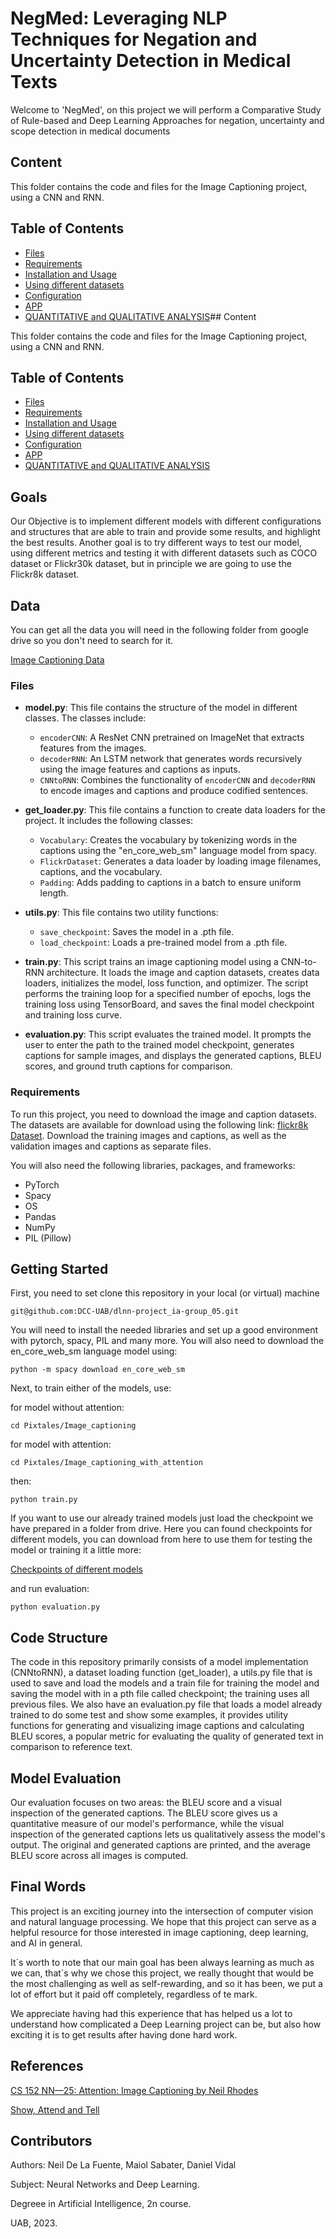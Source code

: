 

# NegMed: Leveraging NLP Techniques for Negation and Uncertainty Detection in Medical Texts

Welcome to 'NegMed', on this project we will perform a Comparative Study of Rule-based and Deep Learning Approaches for negation, uncertainty and scope detection in medical documents

## Content

This folder contains the code and files for the Image Captioning project, using a CNN and RNN. 

## Table of Contents

- [Files](#Files)
- [Requirements](#Requirements)
- [Installation and Usage](#Execution)
- [Using different datasets](#Using-Different-Datasets)
- [Configuration](#Trying-Different-Configurations)
- [APP](#APP)
- [QUANTITATIVE and QUALITATIVE ANALYSIS](#QUANTITATIVE-and-QUALITATIVE-ANALYSIS)## Content

This folder contains the code and files for the Image Captioning project, using a CNN and RNN. 

## Table of Contents

- [Files](#Files)
- [Requirements](#Requirements)
- [Installation and Usage](#Execution)
- [Using different datasets](#Using-Different-Datasets)
- [Configuration](#Trying-Different-Configurations)
- [APP](#APP)
- [QUANTITATIVE and QUALITATIVE ANALYSIS](#QUANTITATIVE-and-QUALITATIVE-ANALYSIS)

## Goals

Our Objective is to implement different models with different configurations and structures that are able to train and provide some results, and highlight the best results. Another goal is to try different ways to test our model, using different metrics and testing it with different datasets such as COCO dataset or Flickr30k dataset, but in principle we are going to use the Flickr8k dataset.

## Data

You can get all the data you will need in the following folder from google drive so you don't need to search for it.

[Image Captioning Data](https://drive.google.com/drive/folders/1skoIZFClsh_Ol-wiwG_Foo53BQF8KOMW?usp=sharing)



### Files

- **model.py**: This file contains the structure of the model in different classes. The classes include:
  - `encoderCNN`: A ResNet CNN pretrained on ImageNet that extracts features from the images.
  - `decoderRNN`: An LSTM network that generates words recursively using the image features and captions as inputs.
  - `CNNtoRNN`: Combines the functionality of `encoderCNN` and `decoderRNN` to encode images and captions and produce codified sentences.

- **get_loader.py**: This file contains a function to create data loaders for the project. It includes the following classes:
  - `Vocabulary`: Creates the vocabulary by tokenizing words in the captions using the "en_core_web_sm" language model from spacy.
  - `FlickrDataset`: Generates a data loader by loading image filenames, captions, and the vocabulary.
  - `Padding`: Adds padding to captions in a batch to ensure uniform length.

- **utils.py**: This file contains two utility functions:
  - `save_checkpoint`: Saves the model in a .pth file.
  - `load_checkpoint`: Loads a pre-trained model from a .pth file.

- **train.py**: This script trains an image captioning model using a CNN-to-RNN architecture. It loads the image and caption datasets, creates data loaders, initializes the model, loss function, and optimizer. The script performs the training loop for a specified number of epochs, logs the training loss using TensorBoard, and saves the final model checkpoint and training loss curve.

- **evaluation.py**: This script evaluates the trained model. It prompts the user to enter the path to the trained model checkpoint, generates captions for sample images, and displays the generated captions, BLEU scores, and ground truth captions for comparison.

### Requirements

To run this project, you need to download the image and caption datasets. The datasets are available for download using the following link: [flickr8k Dataset](https://drive.google.com/drive/folders/1skoIZFClsh_Ol-wiwG_Foo53BQF8KOMW?usp=sharing). Download the training images and captions, as well as the validation images and captions as separate files.

You will also need the following libraries, packages, and frameworks:
- PyTorch
- Spacy
- OS
- Pandas
- NumPy
- PIL (Pillow)


## Getting Started

First, you need to set clone this repository in your local (or virtual) machine

```
git@github.com:DCC-UAB/dlnn-project_ia-group_05.git
```

You will need to install the needed libraries and set up a good environment with pytorch, spacy, PIL and many more. You will also need to download the en_core_web_sm language model using:

```
python -m spacy download en_core_web_sm
```

Next, to train either of the models, use:

for model without attention:
```
cd Pixtales/Image_captioning 
```
for model with attention: 
```
cd Pixtales/Image_captioning_with_attention
```
then:
```
python train.py
```
If you want to use our already trained models just load the checkpoint we have prepared in a folder from drive. Here you can found checkpoints for different models, you can download from here to use them for testing the model or training it a little more:

[Checkpoints of different models](https://drive.google.com/drive/folders/1ada905qZpaIdcILrhixOt4uVA2xHtHzt?usp=sharing)

and run evaluation:

```
python evaluation.py
```
## Code Structure

The code in this repository primarily consists of a model implementation (CNNtoRNN), a dataset loading function (get_loader), a utils.py file that is used to save and load the models and a train file for training the model and saving the model with in a pth file called checkpoint; the training uses all previous files. We also have an evaluation.py file that loads a model already trained to do some test and show some examples, it provides utility functions for generating and visualizing image captions and calculating BLEU scores, a popular metric for evaluating the quality of generated text in comparison to reference text. 

## Model Evaluation

Our evaluation focuses on two areas: the BLEU score and a visual inspection of the generated captions. The BLEU score gives us a quantitative measure of our model's performance, while the visual inspection of the generated captions lets us qualitatively assess the model's output. The original and generated captions are printed, and the average BLEU score across all images is computed.

## Final Words

This project is an exciting journey into the intersection of computer vision and natural language processing. We hope that this project can serve as a helpful resource for those interested in image captioning, deep learning, and AI in general.

It´s worth to note that our main goal has been always learning as much as we can, that´s why we chose this project, we really thought that would be the most challenging as well as self-rewarding, and so it has been, we put a lot of effort but it paid off completely, regardless of te mark.

We appreciate having had this experience that has helped us a lot to understand how complicated a Deep Learning project can be, but also how exciting it is to get results after having done hard work.



## References
[CS 152 NN—25: Attention: Image Captioning by Neil Rhodes](https://youtu.be/JTXPrjvhLl8)

[Show, Attend and Tell](https://arxiv.org/abs/1502.03044)


## Contributors

Authors: Neil De La Fuente, Maiol Sabater, Daniel Vidal

Subject: Neural Networks and Deep Learning.

Degreee in Artificial Intelligence, 2n course.

UAB, 2023.
